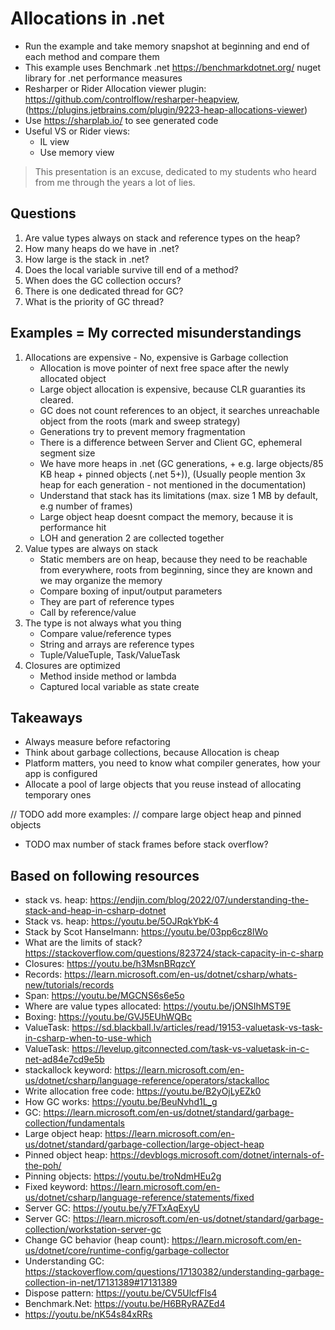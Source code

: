 # Allocations in .net

* Run the example and take memory snapshot at beginning and end of each method and compare them
* This example uses Benchmark .net <https://benchmarkdotnet.org/> nuget library for .net performance measures
* Resharper or Rider Allocation viewer plugin: <https://github.com/controlflow/resharper-heapview>, (<https://plugins.jetbrains.com/plugin/9223-heap-allocations-viewer>)
* Use <https://sharplab.io/> to see generated code
* Useful VS or Rider views:
    * IL view
    * Use memory view

> This presentation is an excuse, dedicated to my students who heard from me through the years a lot of lies.

## Questions

1. Are value types always on stack and reference types on the heap?
2. How many heaps do we have in .net?
3. How large is the stack in .net?
4. Does the local variable survive till end of a method?
5. When does the GC collection occurs?
6. There is one dedicated thread for GC?
7. What is the priority of GC thread?

## Examples = My corrected misunderstandings

1. Allocations are expensive - No, expensive is Garbage collection
   * Allocation is move pointer of next free space after the newly allocated object
   * Large object allocation is expensive, because CLR guaranties its cleared.
   * GC does not count references to an object, it searches unreachable object from the roots (mark and sweep strategy)
   * Generations try to prevent memory fragmentation
   * There is a difference between Server and Client GC, ephemeral segment size
   * We have more heaps in .net (GC generations, + e.g. large objects/85 KB heap + pinned objects (.net 5+)),
     (Usually people mention 3x heap for each generation - not mentioned in the documentation)
   * Understand that stack has its limitations (max. size 1 MB by default, e.g number of frames)
   * Large object heap doesnt compact the memory, because it is performance hit
   * LOH and generation 2 are collected together
2. Value types are always on stack
    * Static members are on heap, because they need to be reachable from everywhere, roots from beginning,
      since they are known and we may organize the memory
    * Compare boxing of input/output parameters
    * They are part of reference types
    * Call by reference/value
3. The type is not always what you thing
    * Compare value/reference types
    * String and arrays are reference types
    * Tuple/ValueTuple, Task/ValueTask
4. Closures are optimized
    * Method inside method or lambda
    * Captured local variable as state create 

## Takeaways

* Always measure before refactoring
* Think about garbage collections, because Allocation is cheap
* Platform matters, you need to know what compiler generates, how your app is configured
* Allocate a pool of large objects that you reuse instead of allocating temporary ones

// TODO add more examples:
// compare large object heap and pinned objects
* TODO max number of stack frames before stack overflow?


## Based on following resources

* stack vs. heap: https://endjin.com/blog/2022/07/understanding-the-stack-and-heap-in-csharp-dotnet
* Stack vs. heap: <https://youtu.be/5OJRqkYbK-4>
* Stack by Scot Hanselmann: <https://youtu.be/03pp6cz8lWo>
* What are the limits of stack? https://stackoverflow.com/questions/823724/stack-capacity-in-c-sharp
* Closures: <https://youtu.be/h3MsnBRqzcY>
* Records: https://learn.microsoft.com/en-us/dotnet/csharp/whats-new/tutorials/records
* Span: <https://youtu.be/MGCNS6s6e5o>
* Where are value types allocated: <https://youtu.be/jONSIhMST9E>
* Boxing: <https://youtu.be/GVJ5EUhWQBc>
* ValueTask: <https://sd.blackball.lv/articles/read/19153-valuetask-vs-task-in-csharp-when-to-use-which>
* ValueTask: <https://levelup.gitconnected.com/task-vs-valuetask-in-c-net-ad84e7cd9e5b>
* stackallock keyword: <https://learn.microsoft.com/en-us/dotnet/csharp/language-reference/operators/stackalloc>
* Write allocation free code: <https://youtu.be/B2yOjLyEZk0>
* How GC works: <https://youtu.be/BeuNvhd1L_g>
* GC: <https://learn.microsoft.com/en-us/dotnet/standard/garbage-collection/fundamentals>
* Large object heap: <https://learn.microsoft.com/en-us/dotnet/standard/garbage-collection/large-object-heap>
* Pinned object heap: <https://devblogs.microsoft.com/dotnet/internals-of-the-poh/>
* Pinning objects: <https://youtu.be/troNdmHEu2g>
* Fixed keyword: <https://learn.microsoft.com/en-us/dotnet/csharp/language-reference/statements/fixed>
* Server GC: <https://youtu.be/y7FTxAqExyU>
* Server GC: <https://learn.microsoft.com/en-us/dotnet/standard/garbage-collection/workstation-server-gc>
* Change GC behavior (heap count): <https://learn.microsoft.com/en-us/dotnet/core/runtime-config/garbage-collector>
* Understanding GC: <https://stackoverflow.com/questions/17130382/understanding-garbage-collection-in-net/17131389#17131389>
* Dispose pattern: <https://youtu.be/CV5UlcfFls4>
* Benchmark.Net: <https://youtu.be/H6BRyRAZEd4>
* https://youtu.be/nK54s84xRRs

